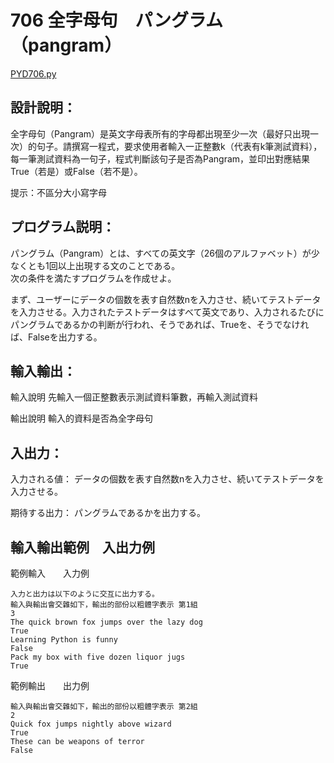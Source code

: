# 706 全字母句　パングラム（pangram）

[PYD706.py](https://github.com/eclairsameal/TQC-Python/blob/master/%E7%AC%AC7%E9%A1%9E%EF%BC%9A%E6%95%B8%E7%B5%84%EF%BC%88Tuple%EF%BC%89%E3%80%81%E9%9B%86%E5%90%88%EF%BC%88Set%EF%BC%89%E4%BB%A5%E5%8F%8A%E8%A9%9E%E5%85%B8%EF%BC%88Dictionary%EF%BC%89/PYD706.py)

## 設計說明：
全字母句（Pangram）是英文字母表所有的字母都出現至少一次（最好只出現一次）的句子。請撰寫一程式，要求使用者輸入一正整數k（代表有k筆測試資料），每一筆測試資料為一句子，程式判斷該句子是否為Pangram，並印出對應結果True（若是）或False（若不是）。

提示：不區分大小寫字母

## プログラム説明：
パングラム（Pangram）とは、すべての英文字（26個のアルファベット）が少なくとも1回以上出現する文のことである。<br>
次の条件を満たすプログラムを作成せよ。

まず、ユーザーにデータの個数を表す自然数nを入力させ、続いてテストデータを入力させる。入力されたテストデータはすべて英文であり、入力されるたびにパングラムであるかの判断が行われ、そうであれば、Trueを、そうでなければ、Falseを出力する。

## 輸入輸出：
輸入說明
先輸入一個正整數表示測試資料筆數，再輸入測試資料

輸出說明
輸入的資料是否為全字母句
## 入出力：
入力される値：
データの個数を表す自然数nを入力させ、続いてテストデータを入力させる。

期待する出力：
パングラムであるかを出力する。

## 輸入輸出範例　入出力例
範例輸入　　入力例
```
入力と出力は以下のように交互に出力する。
輸入與輸出會交雜如下，輸出的部份以粗體字表示 第1組
3
The quick brown fox jumps over the lazy dog
True
Learning Python is funny
False
Pack my box with five dozen liquor jugs
True
```
範例輸出　　出力例
```
輸入與輸出會交雜如下，輸出的部份以粗體字表示 第2組
2
Quick fox jumps nightly above wizard
True
These can be weapons of terror
False
```
